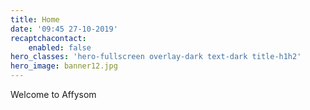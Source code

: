 ```yaml
---
title: Home
date: '09:45 27-10-2019'
recaptchacontact:
    enabled: false
hero_classes: 'hero-fullscreen overlay-dark text-dark title-h1h2'
hero_image: banner12.jpg
---
```


Welcome to Affysom